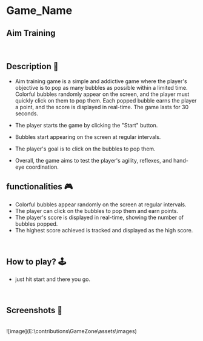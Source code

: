 # **Game_Name** 

Aim Training
--- 
<br>

## **Description 📃**
<!-- add your game description here  -->
- Aim training game is a simple and addictive game where the player's objective is to pop as many bubbles as possible within a limited time. Colorful bubbles randomly appear on the screen, and the player must quickly click on them to pop them. Each popped bubble earns the player a point, and the score is displayed in real-time. The game lasts for 30 seconds.

- The player starts the game by clicking the "Start" button.

- Bubbles start appearing on the screen at regular intervals.

- The player's goal is to click on the bubbles to pop them.

- Overall, the game aims to test the player's agility, reflexes, and hand-eye coordination.

## **functionalities 🎮**
<!-- add functionalities over here -->
- Colorful bubbles appear randomly on the screen at regular intervals.
- The player can click on the bubbles to pop them and earn points.
- The player's score is displayed in real-time, showing the number of bubbles popped.
- The highest score achieved is tracked and displayed as the high score.
<br>

## **How to play? 🕹️**
<!-- add the steps how to play games -->
- just hit start and there you go.

<br>

## **Screenshots 📸**

<br>
<!-- add your screenshots like this -->
<!--  -->
![image](E:\contributions\GameZone\assets\images)
<br>


<!-- add your working video over here -->